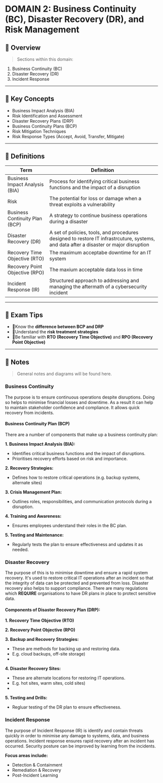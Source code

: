 # DOMAIN 2: Business Continuity (BC), Disaster Recovery (DR), and Risk Management

## 📖 Overview
> Sections within this domain:

1. Business Continuity (BC)
2. Disaster Recovery (DR)
3. Incident Response

---

## 🔑 Key Concepts

- Business Impact Analysis (BIA)
- Risk Identification and Assessment
- Disaster Recovery Plans (DRP)
- Business Continuity Plans (BCP)
- Risk Mitigation Techniques
- Risk Response Types (Accept, Avoid, Transfer, Mitigate)

---

## 📌 Definitions

| Term | Definition |
|------|------------|
| Business Impact Analysis (BIA) | Process for identifying critical business functions and the impact of a disruption |
| Risk | The potential for loss or damage when a threat exploits a vulnerability |
| Business Continuity Plan (BCP) | A strategy to continue business operations during a disaster |
| Disaster Recovery (DR) | A set of policies, tools, and procedures designed to restore IT infrastrcuture, systems, and data after a disaster or major disruption |
| Recovery Time Objective (RTO) | The maximum acceptabe downtime for an IT system |
| Recovery Point Objective (RPO) | The maxium acceptable data loss in time |
| Incident Response (IR) | Structured approach to addressing and managing the aftermath of a cybersecurity incident |


---

## 🧠 Exam Tips

- 🔸Know the **difference between BCP and DRP**
- 🔸Understand the **risk treatment strategies**
- 🔸Be familiar with **RTO (Recovery Time Objective)** and **RPO (Recovery Point Objective)**

---

## 📝 Notes
> General notes and diagrams will be found here.

### Business Continuity

The purpose is to ensure continuous operations despite disruptions. Doing so helps to minimise financial losses and downtime. As a result it can help to maintain stakeholder confidence and compliance. It allows quick recovery from incidents.

#### Business Continuity Plan (BCP)

There are a number of components that make up a business continuity plan:

**1. Business Impact Analysis (BIA):**

- Identifies critical business functions and the impact of disruptions.
- Prioritises recovery efforts based on risk and importance.

**2. Recovery Strategies:**

- Defines how to restore critical operations (e.g. backup systems, alternate sites)

**3. Crisis Management Plan:**

- Outlines roles, responsibilities, and communication protocols during a disruption.

**4. Training and Awareness:**

- Ensures employees understand their roles in the BC plan.

**5. Testing and Maintenance:**

- Regularly tests the plan to ensure effectiveness and updates it as needed.

### Disaster Recovery

The purpose of this is to minimise downtime and ensure a rapid system recovery. It's used to restore critical IT operations after an incident so that the integrity of data can be protected and prevented from loss. Disaster recovery also helps to support compliance. There are many regulations which **REQUIRE** organisations to have DR plans in place to protect sensitive data.

#### Components of Disaster Recovery Plan (DRP):

**1. Recovery Time Objective (RTO)**

**2. Recovery Point Objective (RPO)**

**3. Backup and Recovery Strategies:**

- These are methods for backing up and restoring data.
- E.g. cloud backups, off-site storage)
- 
**4. Disaster Recovery Sites:**
  
- These are alternate locations for restoring IT operations.
- E.g. hot sites, warm sites, cold sites)
- 
**5. Testing and Drills:**
  
- Regluar testing of the DR plan to ensure effectiveness.

### Incident Response

The purpose of Incident Response (IR) is identify and contain threats quickly in order to minimise any damage to systems, data, and business operations. Incident response ensures rapid recovery after an incident has occurred. Security posture can be improved by learning from the incidents.

**Focus areas include:**

- Detection & Containment
- Remediation & Recovery
- Post-Incident Learning
